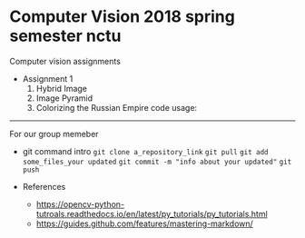 # Computer Vision 2018 spring semester nctu
Computer vision assignments
* Assignment 1
	1. Hybrid Image
	1. Image Pyramid
	1. Colorizing the Russian Empire
	code usage:

---
For our group memeber
* git command intro
`git clone a_repository_link`
`git pull`
`git add some_files_your updated`
`git commit -m "info about your updated"`
`git push`

* References
	* https://opencv-python-tutroals.readthedocs.io/en/latest/py_tutorials/py_tutorials.html
	* https://guides.github.com/features/mastering-markdown/
